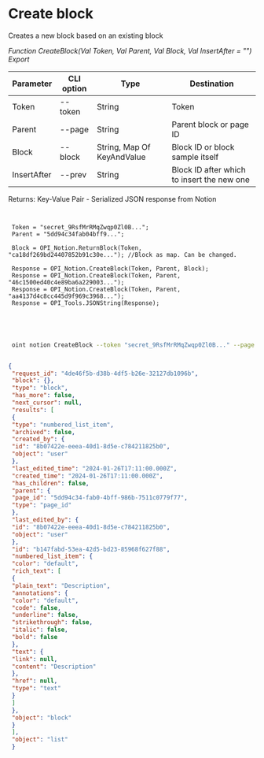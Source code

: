 ﻿---
sidebar_position: 1
---

# Create block
 Creates a new block based on an existing block


*Function CreateBlock(Val Token, Val Parent, Val Block, Val InsertAfter = "") Export*

 | Parameter | CLI option | Type | Destination |
 |-|-|-|-|
 | Token | --token | String | Token |
 | Parent | --page | String | Parent block or page ID |
 | Block | --block | String, Map Of KeyAndValue | Block ID or block sample itself |
 | InsertAfter | --prev | String | Block ID after which to insert the new one |

 
 Returns: Key-Value Pair - Serialized JSON response from Notion

```bsl title="Code example"
	
 
 Token = "secret_9RsfMrRMqZwqp0Zl0B...";
 Parent = "5dd94c34fab04bff9...";
 
 Block = OPI_Notion.ReturnBlock(Token, "ca18df269bd24407852b91c30e..."); //Block as map. Can be changed.
 
 Response = OPI_Notion.CreateBlock(Token, Parent, Block); 
 Response = OPI_Notion.CreateBlock(Token, Parent, "46c1500ed40c4e89ba6a229003..."); 
 Response = OPI_Notion.CreateBlock(Token, Parent, "aa4137d4c8cc445d9f969c3968..."); 
 Response = OPI_Tools.JSONString(Response);
 
 
	
```

```sh title="CLI command example"
 
 oint notion CreateBlock --token "secret_9RsfMrRMqZwqp0Zl0B..." --page "5dd94c34fab04bff9..." --block %block% --prev %prev%


```


```json title="Result"

{
 "request_id": "4de46f5b-d38b-4df5-b26e-32127db1096b",
 "block": {},
 "type": "block",
 "has_more": false,
 "next_cursor": null,
 "results": [
 {
 "type": "numbered_list_item",
 "archived": false,
 "created_by": {
 "id": "8b07422e-eeea-40d1-8d5e-c784211825b0",
 "object": "user"
 },
 "last_edited_time": "2024-01-26T17:11:00.000Z",
 "created_time": "2024-01-26T17:11:00.000Z",
 "has_children": false,
 "parent": {
 "page_id": "5dd94c34-fab0-4bff-986b-7511c0779f77",
 "type": "page_id"
 },
 "last_edited_by": {
 "id": "8b07422e-eeea-40d1-8d5e-c784211825b0",
 "object": "user"
 },
 "id": "b147fabd-53ea-42d5-bd23-85968f627f88",
 "numbered_list_item": {
 "color": "default",
 "rich_text": [
 {
 "plain_text": "Description",
 "annotations": {
 "color": "default",
 "code": false,
 "underline": false,
 "strikethrough": false,
 "italic": false,
 "bold": false
 },
 "text": {
 "link": null,
 "content": "Description"
 },
 "href": null,
 "type": "text"
 }
 ]
 },
 "object": "block"
 }
 ],
 "object": "list"
 }

```
